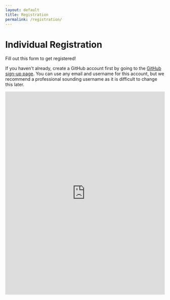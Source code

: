 ```yaml
---
layout: default
title: Registration
permalink: /registration/
---
```


# Individual Registration

Fill out this form to get registered!

If you haven't already, create a GitHub account first by going to the [GitHub sign-up page](https://github.com/signup). You can use any email and username for this account, but we recommend a professional sounding username as it is difficult to change this later.

<iframe width="720px" height="640px" src="https://forms.office.com/Pages/ResponsePage.aspx?id=k5vHXF9V3USHpmNoRdo808vCH4ziaoxKuQqruo_OKUNUNlJROFY5TVFXUTVJQVBXV0o1UjgzQlo4NC4u&embed=true" frameborder="0" marginwidth="0" marginheight="0" style="border: none; max-width:100%; max-height:100vh" allowfullscreen webkitallowfullscreen mozallowfullscreen msallowfullscreen> </iframe>